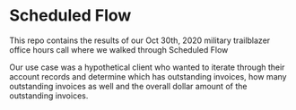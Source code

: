 # Scheduled Flow

This repo contains the results of our Oct 30th, 2020 military trailblazer office hours call where we walked through Scheduled Flow

Our use case was a hypothetical client who wanted to iterate through their account records and determine which has outstanding invoices, how many outstanding invoices as well and the overall dollar amount of the outstanding invoices.

